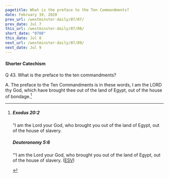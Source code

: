 ```yaml
---
pagetitle: What is the preface to the Ten Commandments?
date: February 19, 2020
prev_url: /westminster-daily/07/07/
prev_date: Jul 7
this_url: /westminster-daily/07/08/
short_date: "0708"
this_date: Jul 8
next_url: /westminster-daily/07/09/
next_date: Jul 9
---
```


#### Shorter Catechism

<span class="q">Q 43.</span> What is the preface to the ten commandments?

<span class="q">A.</span> The preface to the Ten Commandments is in these words, I am the LORD thy God, which have brought thee out of the land of Egypt, out of the house of bondage.[^fnref:wsc1]


[^fnref:wsc1]: <div class="esv"><h5>Exodus 20:2</h5> <div class="esv-text"><p class="chapter-first" id="p02020002.01-1">&#8220;I am the <span class="small-caps">Lord</span> your God, who brought you out of the land of Egypt, out of the house of slavery.</p> </div><h5>Deuteronomy 5:6</h5> <div class="esv-text"><p id="p05005006.01-2">&#8220;&#8216;I am the <span class="small-caps">Lord</span> your God, who brought you out of the land of Egypt, out of the house of slavery.  (<a href="http://www.esv.org" class="copyright">ESV</a>)</p> </div> </div>

